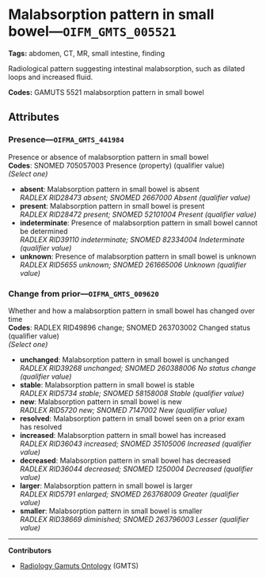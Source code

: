 # Malabsorption pattern in small bowel—`OIFM_GMTS_005521`

**Tags:** abdomen, CT, MR, small intestine, finding

Radiological pattern suggesting intestinal malabsorption, such as dilated loops and increased fluid.

**Codes:** GAMUTS 5521 malabsorption pattern in small bowel

## Attributes

### Presence—`OIFMA_GMTS_441984`

Presence or absence of malabsorption pattern in small bowel  
**Codes**: SNOMED 705057003 Presence (property) (qualifier value)  
*(Select one)*

- **absent**: Malabsorption pattern in small bowel is absent  
_RADLEX RID28473 absent; SNOMED 2667000 Absent (qualifier value)_
- **present**: Malabsorption pattern in small bowel is present  
_RADLEX RID28472 present; SNOMED 52101004 Present (qualifier value)_
- **indeterminate**: Presence of malabsorption pattern in small bowel cannot be determined  
_RADLEX RID39110 indeterminate; SNOMED 82334004 Indeterminate (qualifier value)_
- **unknown**: Presence of malabsorption pattern in small bowel is unknown  
_RADLEX RID5655 unknown; SNOMED 261665006 Unknown (qualifier value)_

### Change from prior—`OIFMA_GMTS_009620`

Whether and how a malabsorption pattern in small bowel has changed over time  
**Codes**: RADLEX RID49896 change; SNOMED 263703002 Changed status (qualifier value)  
*(Select one)*

- **unchanged**: Malabsorption pattern in small bowel is unchanged  
_RADLEX RID39268 unchanged; SNOMED 260388006 No status change (qualifier value)_
- **stable**: Malabsorption pattern in small bowel is stable  
_RADLEX RID5734 stable; SNOMED 58158008 Stable (qualifier value)_
- **new**: Malabsorption pattern in small bowel is new  
_RADLEX RID5720 new; SNOMED 7147002 New (qualifier value)_
- **resolved**: Malabsorption pattern in small bowel seen on a prior exam has resolved  
- **increased**: Malabsorption pattern in small bowel has increased  
_RADLEX RID36043 increased; SNOMED 35105006 Increased (qualifier value)_
- **decreased**: Malabsorption pattern in small bowel has decreased  
_RADLEX RID36044 decreased; SNOMED 1250004 Decreased (qualifier value)_
- **larger**: Malabsorption pattern in small bowel is larger  
_RADLEX RID5791 enlarged; SNOMED 263768009 Greater (qualifier value)_
- **smaller**: Malabsorption pattern in small bowel is smaller  
_RADLEX RID38669 diminished; SNOMED 263796003 Lesser (qualifier value)_

---

**Contributors**

- [Radiology Gamuts Ontology](https://gamuts.net/) (GMTS)